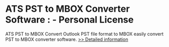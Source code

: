 # ATS PST to MBOX Converter Software : - Personal License
ATS PST to MBOX Convert Outlook PST file format to MBOX easily convert PST to MBOX converter software.
[>> Detailed information](https://secure.shareit.com/shareit/product.html?productid=300778076&affiliateid=200057808)